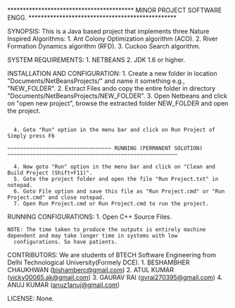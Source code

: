 ***************************************** MINOR PROJECT SOFTWARE ENGG. ************************************************

SYNOPSIS:
	This is a Java based project that implements three Nature Inspired Algorithms:
		1. Ant Colony Optimization algorithm (ACO).
		2. River Formation Dynamics algorithm (RFD).
		3. Cuckoo Search algorithm.

SYSTEM REQUIREMENTS:
	1. NETBEANS
	2. JDK 1.6 or higher.

INSTALLATION AND CONFIGURATION:
	1. Create a new folder in location "Documents/NetBeansProjects/" and name it something e.g., "NEW_FOLDER".
	2. Extract Files ando copy the entire folder in directory "Documents/NetBeansProjects/NEW_FOLDER".
	3. Open Netbeans and click on "open new project", browse the extracted folder NEW_FOLDER and open the project.

  ~~~~~~~~~~~~~~~~~~~~~~~~~~~~~~~~~ COMPILING AND RUNNING (TEMPORARY SOLUTION) ~~~~~~~~~~~~~~~~~~~~~~~~~~~~~~~~~~~~~~~~

	4. Goto "Run" option in the menu bar and click on Run Project of Simply press F6

  ~~~~~~~~~~~~~~~~~~~~~~~~~~~~~~~~~ RUNNING (PERMANENT SOLUTION) ~~~~~~~~~~~~~~~~~~~~~~~~~~~~~~~~~~~~~~~~~~~~~~~~~~~~~~

	4. Now goto "Run" option in the menu bar and click on "Clean and Build Project (Shift+F11)".
	5. Goto the project folder and open the file "Run Project.txt" in notepad.
	6. Goto File option and save this file as "Run Project.cmd" or "Run Project.cmd" and close notepad.
	7. Open Run Project.cmd or Run Project.cmd to run the project.

  ~~~~~~~~~~~~~~~~~~~~~~~~~~~~~~~~~~~~~~~~~~~~~~~~~~~~~~~~~~~~~~~~~~~~~~~~~~~~~~~~~~~~~~~~~~~~~~~~~~~~~~~~~~~~~~~~~~~~~

RUNNING CONFIGURATIONS:
	1. Open C++ Source Files.

	NOTE: The time taken to produce the outputs is entirely machine dependent and may take longer time in systems with low
      configurations. So have patients.
	 
CONTRIBUTORS:
	We are students of BTECH Software Engineering from Delhi Technological University(Formely DCE).
		1. BESHAMBHER CHAUKHWAN (bishamberc@gmail.com)
		2. ATUL KUMAR (vicky00065.ak@gmail.com)
		3. GAURAV RAI (gvrai270395@gmail.com)
		4. ANUJ KUMAR (anuz1anuj@gmail.com)

LICENSE:
	None.
